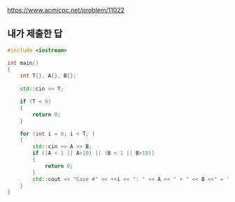 https://www.acmicpc.net/problem/11022

내가 제출한 답
--------------------

```cpp
#include <iostream>

int main()
{
	int T{}, A{}, B{};
	
	std::cin >> T;

	if (T < 0)
	{
		return 0;
	}

	for (int i = 0; i < T; )
	{
		std::cin >> A >> B;
		if ((A < 1 || A>10) || (B < 1 || B>10))
		{
			return 0;
		}
		std::cout << "Case #" << ++i << ": " << A << " + " << B <<" = " << A + B << "\n";
	}
}
```
